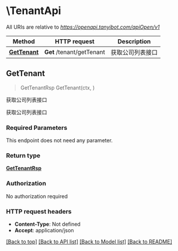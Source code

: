 # \TenantApi

All URIs are relative to *https://openapi.tanyibot.com/apiOpen/v1*

Method | HTTP request | Description
------------- | ------------- | -------------
[**GetTenant**](TenantApi.md#GetTenant) | **Get** /tenant/getTenant | 获取公司列表接口



## GetTenant

> GetTenantRsp GetTenant(ctx, )

获取公司列表接口

获取公司列表接口

### Required Parameters

This endpoint does not need any parameter.

### Return type

[**GetTenantRsp**](GetTenantRsp.md)

### Authorization

No authorization required

### HTTP request headers

- **Content-Type**: Not defined
- **Accept**: application/json

[[Back to top]](#) [[Back to API list]](../README.md#documentation-for-api-endpoints)
[[Back to Model list]](../README.md#documentation-for-models)
[[Back to README]](../README.md)


